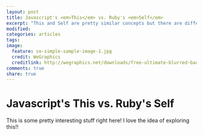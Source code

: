 ```yaml
---
layout: post
title: Javascript's <em>This</em> vs. Ruby's <em>Self</em>
excerpt: "This and Self are pretty similar concepts but there are differences too!"
modified:
categories: articles
tags:
image:
  feature: so-simple-sample-image-1.jpg
  credit: WeGraphics
  creditlink: http://wegraphics.net/downloads/free-ultimate-blurred-background-pack/
comments: true
share: true
---
```


# Javascript's This vs. Ruby's Self

This is some pretty interesting stuff right here! I love the idea of exploring this!!